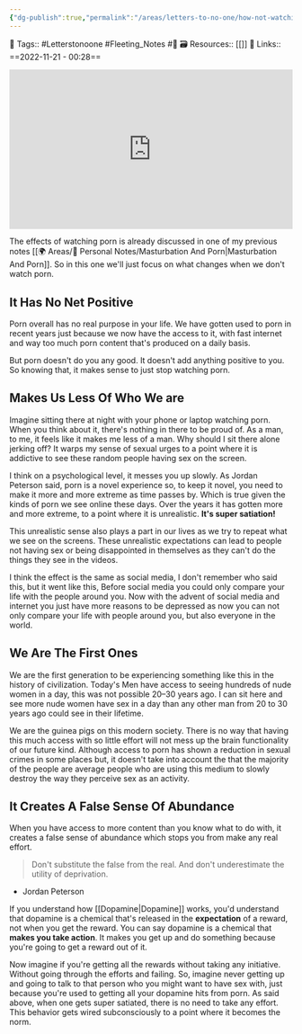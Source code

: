 ```yaml
---
{"dg-publish":true,"permalink":"/areas/letters-to-no-one/how-not-watching-porn-changes-your-mind/","dgPassFrontmatter":true,"noteIcon":"1","created":"2023-11-14T21:08:39.988+05:30","updated":"2023-12-16T12:07:56.070+05:30"}
---
```


🧶 Tags:: #Letterstonoone #Fleeting_Notes #🌱 
🗃 Resources:: [[]]
🔗 Links:: 
==2022-11-21 - 00:28==

<div style="position: relative; padding-bottom: 56.25%; /* 16:9 aspect ratio */">
  <iframe
    src="https://www.youtube.com/embed/er7CsU-a8JY"
    style="position: absolute; top: 0; left: 0; width: 100%; height: 100%;"
    allow="autoplay; fullscreen"
    frameborder="0"
    scrolling="no"
  ></iframe>
</div>

The effects of watching porn is already discussed in one of my previous notes [[🌍 Areas/📧 Personal Notes/Masturbation And Porn\|Masturbation And Porn]]. So in this one we'll just focus on what changes when we don't watch porn.

## It Has No Net Positive
Porn overall has no real purpose in your life. We have gotten used to porn in recent years just because we now have the access to it, with fast internet and way too much porn content that's produced on a daily basis.

But porn doesn't do you any good. It doesn't add anything positive to you. So knowing that, it makes sense to just stop watching porn.

## Makes Us Less Of Who We are
Imagine sitting there at night with your phone or laptop watching porn. When you think about it, there's nothing in there to be proud of. As a man, to me, it feels like it makes me less of a man. Why should I sit there alone jerking off? It warps my sense of sexual urges to a point where it is addictive to see these random people having sex on the screen.

I think on a psychological level, it messes you up slowly. As Jordan Peterson said, porn is a novel experience so, to keep it novel, you need to make it more and more extreme as time passes by. Which is true given the kinds of porn we see online these days. Over the years it has gotten more and more extreme, to a point where it is unrealistic. **It's super satiation!**

This unrealistic sense also plays a part in our lives as we try to repeat what we see on the screens. These unrealistic expectations can lead to people not having sex or being disappointed in themselves as they can't do the things they see in the videos.

I think the effect is the same as social media, I don't remember who said this, but it went like this, Before social media you could only compare your life with the people around you. Now with the advent of social media and internet you just have more reasons to be depressed as now you can not only compare your life with people around you, but also everyone in the world.

## We Are The First Ones
We are the first generation to be experiencing something like this in the history of civilization. Today's Men have access to seeing hundreds of nude women in a day, this was not possible 20–30 years ago. I can sit here and see more nude women have sex in a day than any other man from 20 to 30 years ago could see in their lifetime.

We are the guinea pigs on this modern society. There is no way that having this much access with so little effort will not mess up the brain functionality of our future kind. Although access to porn has shown a reduction in sexual crimes in some places but, it doesn't take into account the that the majority of the people are average people who are using this medium to slowly destroy the way they perceive sex as an activity.

## It Creates A False Sense Of Abundance
When you have access to more content than you know what to do with, it creates a false sense of abundance which stops you from make any real effort.

> Don't substitute the false from the real.
> And don't underestimate the utility of deprivation.
* Jordan Peterson

If you understand how [[Dopamine\|Dopamine]] works, you'd understand that dopamine is a chemical that's released in the **expectation** of a reward, not when you get the reward.  You can say dopamine is a chemical that **makes you take action**. It makes you get up and do something because you're going to get a reward out of it.

Now imagine if you're getting all the rewards without taking any initiative. Without going through the efforts and failing. So, imagine never getting up and going to talk to that person who you might want to have sex with, just because you're used to getting all your dopamine hits from porn. As said above, when one gets super satiated, there is no need to take any effort. This behavior gets wired subconsciously to a point where it becomes the norm.
